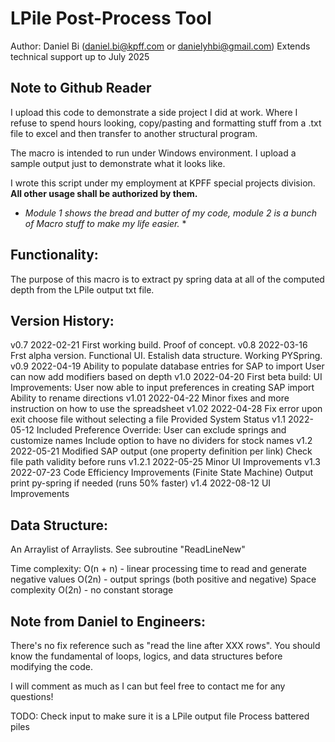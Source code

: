 # LPile Post-Process Tool
Author: Daniel Bi (daniel.bi@kpff.com or danielyhbi@gmail.com)
Extends technical support up to July 2025

## Note to Github Reader
I upload this code to demonstrate a side project I did at work. Where I refuse to spend hours looking, copy/pasting
and formatting stuff from a .txt file to excel and then transfer to another structural program. 

The macro is intended to run under Windows environment. I upload a sample output just to demonstrate what it looks like.

I wrote this script under my employment at KPFF special projects division. **All other usage shall be authorized by them.**

* *Module 1 shows the bread and butter of my code, module 2 is a bunch of Macro stuff to make my life easier.* *

## Functionality:
The purpose of this macro is to extract py spring data at all of the computed depth
from the LPile output txt file.
  
## Version History:
v0.7      2022-02-21      First working build. Proof of concept.
v0.8      2022-03-16      Frst alpha version. Functional UI.
                          Estalish data structure. Working PYSpring.
v0.9      2022-04-19      Ability to populate database entries for SAP to import
                          User can now add modifiers based on depth
v1.0      2022-04-20      First beta build:
                          UI Improvements: User now able to input preferences in creating SAP import
                          Ability to rename directions
v1.01     2022-04-22      Minor fixes and more instruction on how to use the spreadsheet
v1.02     2022-04-28      Fix error upon exit choose file without selecting a file
                          Provided System Status
v1.1      2022-05-12      Included Preference Override: User can exclude springs and customize names
                          Include option to have no dividers for stock names
v1.2      2022-05-21      Modified SAP output (one property definition per link)
                          Check file path validity before runs
v1.2.1    2022-05-25      Minor UI Improvements
v1.3      2022-07-23      Code Efficiency Improvements (Finite State Machine)
                          Output print py-spring if needed (runs 50% faster)
v1.4      2022-08-12      UI Improvements


## Data Structure:
An Arraylist of Arraylists. See subroutine "ReadLineNew"

Time complexity: O(n + n) - linear processing time to read and generate negative values
                 O(2n)    - output springs (both positive and negative)
Space complexity O(2n)    - no constant storage

## Note from Daniel to Engineers:
There's no fix reference such as "read the line after XXX rows". You should know the fundamental
of loops, logics, and data structures before modifying the code.

I will comment as much as I can but feel free to contact me for any questions!

TODO:
  Check input to make sure it is a LPile output file
  Process battered piles